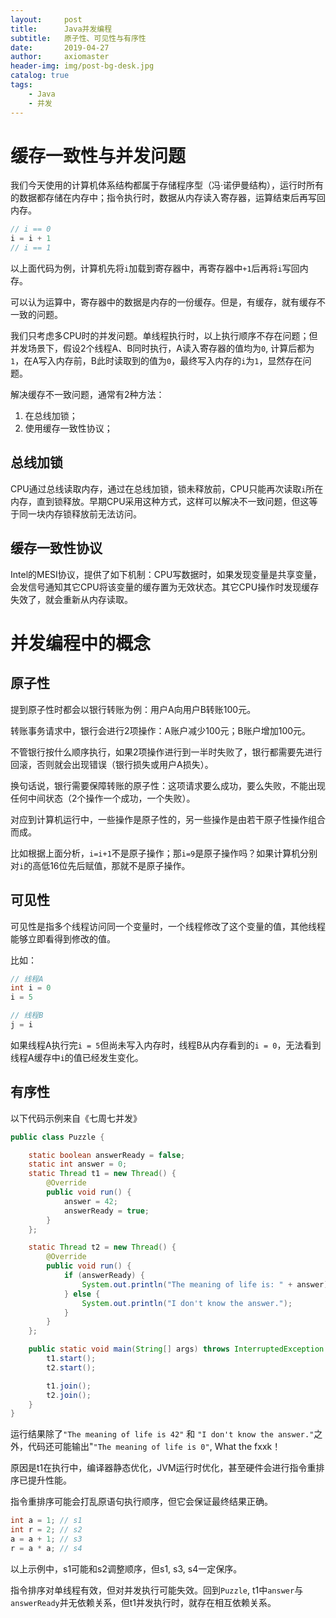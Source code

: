 ```yaml
---
layout:     post
title:      Java并发编程
subtitle:   原子性、可见性与有序性
date:       2019-04-27
author:     axiomaster
header-img: img/post-bg-desk.jpg
catalog: true
tags:
    - Java
    - 并发
---
```


# 缓存一致性与并发问题

我们今天使用的计算机体系结构都属于存储程序型（冯·诺伊曼结构），运行时所有的数据都存储在内存中；指令执行时，数据从内存读入寄存器，运算结束后再写回内存。

```java
// i == 0
i = i + 1
// i == 1
```

以上面代码为例，计算机先将```i```加载到寄存器中，再寄存器中```+1```后再将```i```写回内存。

可以认为运算中，寄存器中的数据是内存的一份缓存。但是，有缓存，就有缓存不一致的问题。

我们只考虑多CPU时的并发问题。单线程执行时，以上执行顺序不存在问题；但并发场景下，假设2个线程A、B同时执行，A读入寄存器的值均为```0```, 计算后都为```1```，在A写入内存前，B此时读取到的值为```0```，最终写入内存的```i```为```1```，显然存在问题。

解决缓存不一致问题，通常有2种方法：

1. 在总线加锁；
2. 使用缓存一致性协议；

## 总线加锁

CPU通过总线读取内存，通过在总线加锁，锁未释放前，CPU只能再次读取```i```所在内存，直到锁释放。早期CPU采用这种方式，这样可以解决不一致问题，但这等于同一块内存锁释放前无法访问。

## 缓存一致性协议

Intel的MESI协议，提供了如下机制：CPU写数据时，如果发现变量是共享变量，会发信号通知其它CPU将该变量的缓存置为无效状态。其它CPU操作时发现缓存失效了，就会重新从内存读取。

# 并发编程中的概念

## 原子性

提到原子性时都会以银行转账为例：用户A向用户B转账100元。

转账事务请求中，银行会进行2项操作：A账户减少100元；B账户增加100元。

不管银行按什么顺序执行，如果2项操作进行到一半时失败了，银行都需要先进行回滚，否则就会出现错误（银行损失或用户A损失）。

换句话说，银行需要保障转账的原子性：这项请求要么成功，要么失败，不能出现任何中间状态（2个操作一个成功，一个失败）。

对应到计算机运行中，一些操作是原子性的，另一些操作是由若干原子性操作组合而成。

比如根据上面分析，```i=i+1```不是原子操作；那```i=9```是原子操作吗？如果计算机分别对```i```的高低16位先后赋值，那就不是原子操作。

## 可见性

可见性是指多个线程访问同一个变量时，一个线程修改了这个变量的值，其他线程能够立即看得到修改的值。

比如：
```java
// 线程A
int i = 0
i = 5

// 线程B
j = i
```

如果线程A执行完```i = 5```但尚未写入内存时，线程B从内存看到的```i = 0```，无法看到线程A缓存中```i```的值已经发生变化。

## 有序性

以下代码示例来自《七周七并发》

```java
public class Puzzle {

    static boolean answerReady = false;
    static int answer = 0;
    static Thread t1 = new Thread() {
        @Override
        public void run() {
            answer = 42;
            answerReady = true;
        }
    };

    static Thread t2 = new Thread() {
        @Override
        public void run() {
            if (answerReady) {
                System.out.println("The meaning of life is: " + answer);
            } else {
                System.out.println("I don't know the answer.");
            }
        }
    };

    public static void main(String[] args) throws InterruptedException {
        t1.start();
        t2.start();

        t1.join();
        t2.join();
    }
}

```

运行结果除了```"The meaning of life is 42"``` 和 ```"I don't know the answer."```之外，代码还可能输出"```"The meaning of life is 0"```, What the fxxk！

原因是t1在执行中，编译器静态优化，JVM运行时优化，甚至硬件会进行指令重排序已提升性能。

指令重排序可能会打乱原语句执行顺序，但它会保证最终结果正确。

```java
int a = 1; // s1
int r = 2; // s2
a = a + 1; // s3
r = a * a; // s4
```
以上示例中，s1可能和s2调整顺序，但s1, s3, s4一定保序。

指令排序对单线程有效，但对并发执行可能失效。回到```Puzzle```, t1中```answer```与```answerReady```并无依赖关系，但t1并发执行时，就存在相互依赖关系。

